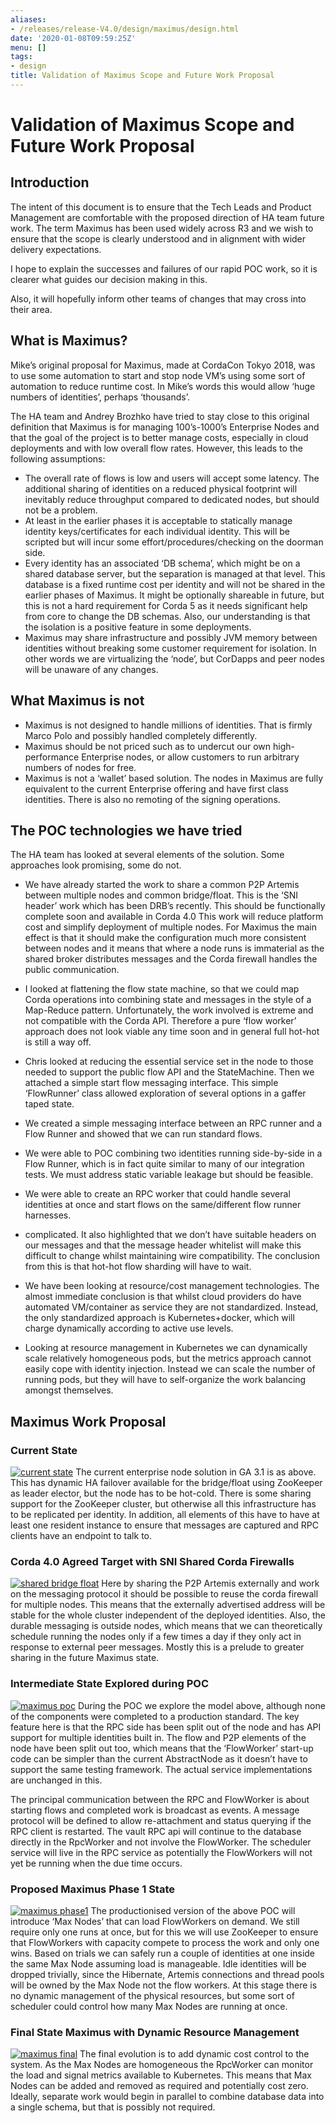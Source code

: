 ```yaml
---
aliases:
- /releases/release-V4.0/design/maximus/design.html
date: '2020-01-08T09:59:25Z'
menu: []
tags:
- design
title: Validation of Maximus Scope and Future Work Proposal
---
```



# Validation of Maximus Scope and Future Work Proposal


## Introduction

The intent of this document is to ensure that the Tech Leads and Product Management are comfortable with the proposed
direction of HA team future work. The term Maximus has been used widely across R3 and we wish to ensure that the scope
is clearly understood and in alignment with wider delivery expectations.

I hope to explain the successes and failures of our rapid POC work, so it is clearer what guides our decision making in
this.

Also, it will hopefully inform other teams of changes that may cross into their area.


## What is Maximus?

Mike’s original proposal for Maximus, made at CordaCon Tokyo 2018, was to use some automation to start and stop node
VM’s using some sort of automation to reduce runtime cost. In Mike’s words this would allow ‘huge numbers of
identities’, perhaps ‘thousands’.

The HA team and Andrey Brozhko have tried to stay close to this original definition that Maximus is for managing
100’s-1000’s Enterprise Nodes and that the goal of the project is to better manage costs, especially in cloud
deployments and with low overall flow rates. However, this leads to the following assumptions:


* The overall rate of flows is low and users will accept some latency. The additional sharing of identities on a
reduced physical footprint will inevitably reduce throughput compared to dedicated nodes, but should not be a problem.
* At least in the earlier phases it is acceptable to statically manage identity keys/certificates for each individual
identity. This will be scripted but will incur some effort/procedures/checking on the doorman side.
* Every identity has an associated ‘DB schema’, which might be on a shared database server, but the separation is
managed at that level. This database is a fixed runtime cost per identity and will not be shared in the earlier phases
of Maximus. It might be optionally shareable in future, but this is not a hard requirement for Corda 5 as it needs
significant help from core to change the DB schemas. Also, our understanding is that the isolation is a positive feature
in some deployments.
* Maximus may share infrastructure and possibly JVM memory between identities without breaking some customer
requirement for isolation. In other words we are virtualizing the ‘node’, but CorDapps and peer nodes will be unaware of
any changes.


## What Maximus is not


* Maximus is not designed to handle millions of identities. That is firmly Marco Polo and possibly handled completely
differently.
* Maximus should be not priced such as to undercut our own high-performance Enterprise nodes, or allow customers to run
arbitrary numbers of nodes for free.
* Maximus is not a ‘wallet’ based solution. The nodes in Maximus are fully equivalent to the current Enterprise
offering and have first class identities. There is also no remoting of the signing operations.


## The POC technologies we have tried

The HA team has looked at several elements of the solution. Some approaches look promising, some do not.


* We have already started the work to share a common P2P Artemis between multiple nodes and common bridge/float. This
is the ‘SNI header’ work which has been DRB’s recently. This should be functionally complete soon and available in Corda
4.0 This work will reduce platform cost and simplify deployment of multiple nodes. For Maximus the main effect is that it
should make the configuration much more consistent between nodes and it means that where a node runs is immaterial as
the shared broker distributes messages and the Corda firewall handles the public communication.
* I looked at flattening the flow state machine, so that we could map Corda operations into combining state and
messages in the style of a Map-Reduce pattern. Unfortunately, the work involved is extreme and not compatible with the
Corda API. Therefore a pure ‘flow worker’ approach does not look viable any time soon and in general full hot-hot is
still a way off.
* Chris looked at reducing the essential service set in the node to those needed to support the public flow API and the
StateMachine. Then we attached a simple start flow messaging interface. This simple ‘FlowRunner’ class allowed
exploration of several options in a gaffer taped state.
* We created a simple messaging interface between an RPC runner and a Flow Runner and showed that we can run
standard flows.
* We were able to POC combining two identities running side-by-side in a Flow Runner, which is in fact quite similar
to many of our integration tests. We must address static variable leakage but should be feasible.
* We were able to create an RPC worker that could handle several identities at once and start flows on the
same/different flow runner harnesses.


* complicated. It also highlighted that we don’t have suitable headers on our messages and that the message header
whitelist will make this difficult to change whilst maintaining wire compatibility. The conclusion from this is that
hot-hot flow sharding will have to wait.
* We have been looking at resource/cost management technologies. The almost immediate conclusion is that whilst cloud
providers do have automated VM/container as service they are not standardized. Instead, the only standardized approach
is Kubernetes+docker, which will charge dynamically according to active use levels.
* Looking at resource management in Kubernetes we can dynamically scale relatively homogeneous pods, but the metrics
approach cannot easily cope with identity injection. Instead we can scale the number of running pods, but they will have
to self-organize the work balancing amongst themselves.


## Maximus Work Proposal


### Current State

[![current state](design/maximus/./images/current_state.png "current state")](images/current_state.png)
The current enterprise node solution in GA 3.1 is as above. This has dynamic HA failover available for the bridge/float
using ZooKeeper as leader elector, but the node has to be hot-cold. There is some sharing support for the ZooKeeper
cluster, but otherwise all this infrastructure has to be replicated per identity. In addition, all elements of this have
to have at least one resident instance to ensure that messages are captured and RPC clients have an endpoint to talk to.


### Corda 4.0 Agreed Target with SNI Shared Corda Firewalls

[![shared bridge float](design/maximus/./images/shared_bridge_float.png "shared bridge float")](images/shared_bridge_float.png)
Here by sharing the P2P Artemis externally and work on the messaging protocol it should be possible to reuse the corda
firewall for multiple nodes. This means that the externally advertised address will be stable for the whole cluster
independent of the deployed identities. Also, the durable messaging is outside nodes, which means that we can
theoretically schedule running the nodes only if a few times a day if they only act in response to external peer
messages. Mostly this is a prelude to greater sharing in the future Maximus state.


### Intermediate State Explored during POC

[![maximus poc](design/maximus/./images/maximus_poc.png "maximus poc")](images/maximus_poc.png)
During the POC we explore the model above, although none of the components were completed to a production standard. The
key feature here is that the RPC side has been split out of the node and has API support for multiple identities built
in. The flow and P2P elements of the node have been split out too, which means that the ‘FlowWorker’ start-up code can
be simpler than the current AbstractNode as it doesn’t have to support the same testing framework. The actual service
implementations are unchanged in this.

The principal communication between the RPC and FlowWorker is about starting flows and completed work is broadcast as
events. A message protocol will be defined to allow re-attachment and status querying if the RPC client is restarted.
The vault RPC api will continue to the database directly in the RpcWorker and not involve the FlowWorker. The scheduler
service will live in the RPC service as potentially the FlowWorkers will not yet be running when the due time occurs.


### Proposed Maximus Phase 1 State

[![maximus phase1](design/maximus/./images/maximus_phase1.png "maximus phase1")](images/maximus_phase1.png)
The productionised version of the above POC will introduce ‘Max Nodes’ that can load FlowWorkers on demand. We still
require only one runs at once, but for this we will use ZooKeeper to ensure that FlowWorkers with capacity compete to
process the work and only one wins. Based on trials we can safely run a couple of identities at one inside the same Max
Node assuming load is manageable. Idle identities will be dropped trivially, since the Hibernate, Artemis connections
and thread pools will be owned by the Max Node not the flow workers. At this stage there is no dynamic management of the
physical resources, but some sort of scheduler could control how many Max Nodes are running at once.


### Final State Maximus with Dynamic Resource Management

[![maximus final](design/maximus/./images/maximus_final.png "maximus final")](images/maximus_final.png)
The final evolution is to add dynamic cost control to the system. As the Max Nodes are homogeneous the RpcWorker can
monitor the load and signal metrics available to Kubernetes. This means that Max Nodes can be added and removed as
required and potentially cost zero. Ideally, separate work would begin in parallel to combine database data into a
single schema, but that is possibly not required.

